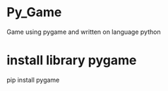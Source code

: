 # Py_Game
Game using      pygame  and written on language python


# install  library  pygame
 pip install pygame
 
